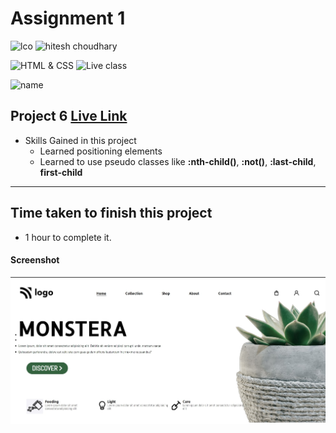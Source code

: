 # Assignment 1

![lco](https://img.shields.io/badge/iNeuron-LCO-green)
![hitesh choudhary](https://img.shields.io/badge/Hitesh--Choudhary-Full--stack--JS--bootcamp-red)

![HTML & CSS](https://img.shields.io/badge/HTML-CSS-orange)
![Live class](https://img.shields.io/badge/LIVE--CLASS-PROJECT--6-lightgrey)

![name](https://img.shields.io/badge/Satya--Narayan--Patra-Software--Developer-green)

## Project 6 [Live Link](https://monstera-landing-page.netlify.app/)

-   Skills Gained in this project
    -   Learned positioning elements
    -   Learned to use pseudo classes like **:nth-child()**, **:not()**, **:last-child**, **first-child**

---

## Time taken to finish this project

-   1 hour to complete it.

#### Screenshot

![Desktop](./screnshots/Screenshot.jpg)